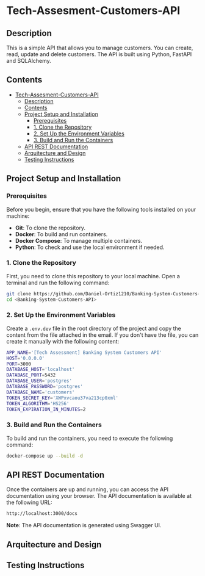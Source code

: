# Tech-Assesment-Customers-API

## Description

This is a simple API that allows you to manage customers. You can create, read, update and delete customers.
The API is built using Python, FastAPI and SQLAlchemy.

## Contents

- [Tech-Assesment-Customers-API](#tech-assesment-customers-api)
  - [Description](#description)
  - [Contents](#contents)
  - [Project Setup and Installation](#project-setup-and-installation)
    - [Prerequisites](#prerequisites)
    - [1. Clone the Repository](#1-clone-the-repository)
    - [2. Set Up the Environment Variables](#2-set-up-the-environment-variables)
    - [3. Build and Run the Containers](#3-build-and-run-the-containers)
  - [API REST Documentation](#api-rest-documentation)
  - [Arquitecture and Design](#arquitecture-and-design)
  - [Testing Instructions](#testing-instructions)

## Project Setup and Installation

### Prerequisites

Before you begin, ensure that you have the following tools installed on your machine:

- **Git**: To clone the repository.
- **Docker**: To build and run containers.
- **Docker Compose**: To manage multiple containers.
- **Python**: To check and use the local environment if needed.

### 1. Clone the Repository

First, you need to clone this repository to your local machine. Open a terminal and run the following command:

```bash
git clone https://github.com/Daniel-Ortiz1210/Banking-System-Customers-API.git
cd <Banking-System-Customers-API>
```

### 2. Set Up the Environment Variables

Create a `.env.dev` file in the root directory of the project and copy the content from the file attached in the email.
If you don't have the file, you can create it manually with the following content:

```bash
APP_NAME='[Tech Assessment] Banking System Customers API'
HOST='0.0.0.0'
PORT=3000
DATABASE_HOST='localhost'
DATABASE_PORT=5432
DATABASE_USER='postgres'
DATABASE_PASSWORD='postgres'
DATABASE_NAME='customers'
TOKEN_SECRET_KEY='XWPxvcaou37va213cp0xml'
TOKEN_ALGORITHM='HS256'
TOKEN_EXPIRATION_IN_MINUTES=2
```

### 3. Build and Run the Containers

To build and run the containers, you need to execute the following command:

```bash
docker-compose up --build -d
```

## API REST Documentation

Once the containers are up and running, you can access the API documentation using your browser.
The API documentation is available at the following URL:

```bash
http://localhost:3000/docs
```

**Note**: The API documentation is generated using Swagger UI.

## Arquitecture and Design

## Testing Instructions
